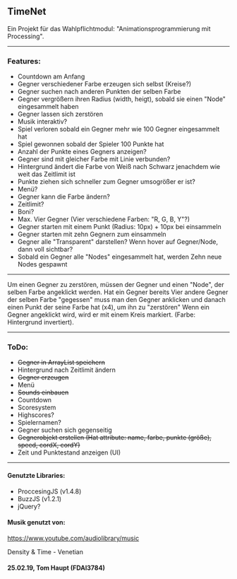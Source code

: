 ## TimeNet

Ein Projekt für das Wahlpflichtmodul: "Animationsprogrammierung mit Processing".

---

### Features:
 - Countdown am Anfang
 - Gegner verschiedener Farbe erzeugen sich selbst (Kreise?)
 - Gegner suchen nach anderen Punkten der selben Farbe
 - Gegner vergrößern ihren Radius (width, heigt), sobald sie einen "Node" eingesammelt haben
 - Gegner lassen sich zerstören
 - Musik interaktiv?
 - Spiel verloren sobald ein Gegner mehr wie 100 Gegner eingesammelt hat
 - Spiel gewonnen sobald der Spieler 100 Punkte hat
 - Anzahl der Punkte eines Gegners anzeigen?
 - Gegner sind mit gleicher Farbe mit Linie verbunden?
 - Hintergrund ändert die Farbe von Weiß nach Schwarz jenachdem wie weit das Zeitlimit ist
 - Punkte ziehen sich schneller zum Gegner umsogrößer er ist?
 - Menü?
 - Gegner kann die Farbe ändern?
 - Zeitlimit?
 - Boni?
 - Max. Vier Gegner (Vier verschiedene Farben: "R, G, B, Y"?)
 - Gegner starten mit einem Punkt (Radius: 10px) + 10px bei einsammeln
 - Gegner starten mit zehn Gegnern zum einsammeln
 - Gegner alle "Transparent" darstellen? Wenn hover auf Gegner/Node, dann voll sichtbar?
 - Sobald ein Gegner alle "Nodes" eingesammelt hat, werden Zehn neue Nodes gespawnt
 
---
 
Um einen Gegner zu zerstören, müssen der Gegner und einen "Node", der selben Farbe angeklickt werden.
Hat ein Gegner bereits Vier andere Gegner der selben Farbe "gegessen"
muss man den Gegner anklicken und danach einen Punkt der seine Farbe hat (x4), um ihn zu "zerstören"
Wenn ein Gegner angeklickt wird, wird er mit einem Kreis markiert. (Farbe: Hintergrund invertiert).

---

### ToDo:
 - ~~Gegner in ArrayList speichern~~
 - Hintergrund nach Zeitlimit ändern
 - ~~Gegner erzeugen~~
 - Menü
 - ~~Sounds einbauen~~
 - Countdown
 - Scoresystem
 - Highscores?
 - Spielernamen?
 - Gegner suchen sich gegenseitig
 - ~~Gegnerobjekt erstellen (Hat attribute: name, farbe, punkte (größe), speed, cordX, cordY)~~
 - Zeit und Punktestand anzeigen (UI)

---

#### Genutzte Libraries:
 - ProccesingJS (v1.4.8)
 - BuzzJS (v1.2.1)
 - jQuery?



#### Musik genutzt von:

https://www.youtube.com/audiolibrary/music

Density & Time - Venetian




#### 25.02.19, Tom Haupt (FDAI3784)